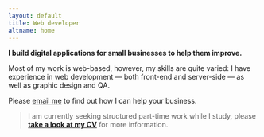```yaml
---
layout: default
title: Web developer
altname: home
---
```


**I build digital applications for small businesses to help them improve.** 

Most of my work is web-based, however, my skills are quite varied: I have experience in web development — both front-end and server-side — as well as graphic design and QA.

Please [email me](mailto:{{site.email}}) to find out how I can help your business.


> I am currently seeking structured part-time work while I study, please **[take a look at my CV](/cv)** for more information.